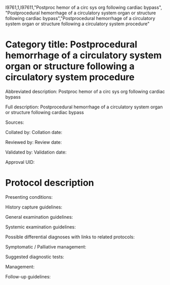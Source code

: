 I9761,1,I97611,"Postproc hemor of a circ sys org following cardiac bypass", "Postprocedural hemorrhage of a circulatory system organ or structure following cardiac bypass","Postprocedural hemorrhage of a circulatory system organ or structure following a circulatory system procedure"
# Category title: Postprocedural hemorrhage of a circulatory system organ or structure following a circulatory system procedure

Abbreviated description: Postproc hemor of a circ sys org following cardiac bypass

Full description: Postprocedural hemorrhage of a circulatory system organ or structure following cardiac bypass

Sources:

Collated by:
Collation date:

Reviewed by:
Review date:

Validated by:
Validation date:

Approval UID:

# Protocol description

Presenting conditions:

History capture guidelines:

General examination guidelines:

Systemic examination guidelines:

Possible differential diagnoses with links to related protocols:

Symptomatic / Palliative management:

Suggested diagnostic tests:

Management:

Follow-up guidelines:

